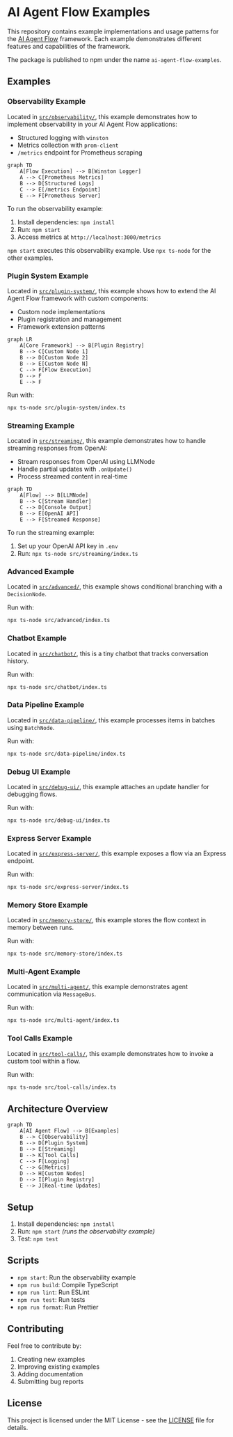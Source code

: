 # AI Agent Flow Examples

This repository contains example implementations and usage patterns for the [AI Agent Flow](https://github.com/your-org/ai-agent-flow) framework. Each example demonstrates different features and capabilities of the framework.

The package is published to npm under the name `ai-agent-flow-examples`.

## Examples

### Observability Example

Located in [`src/observability/`](src/observability/), this example demonstrates how to implement observability in your AI Agent Flow applications:

- Structured logging with `winston`
- Metrics collection with `prom-client`
- `/metrics` endpoint for Prometheus scraping

```mermaid
graph TD
    A[Flow Execution] --> B[Winston Logger]
    A --> C[Prometheus Metrics]
    B --> D[Structured Logs]
    C --> E[/metrics Endpoint]
    E --> F[Prometheus Server]
```

To run the observability example:

1. Install dependencies: `npm install`
2. Run: `npm start`
3. Access metrics at `http://localhost:3000/metrics`

`npm start` executes this observability example. Use `npx ts-node` for the
other examples.

### Plugin System Example

Located in [`src/plugin-system/`](src/plugin-system/), this example shows how to extend the AI Agent Flow framework with custom components:

- Custom node implementations
- Plugin registration and management
- Framework extension patterns

```mermaid
graph LR
    A[Core Framework] --> B[Plugin Registry]
    B --> C[Custom Node 1]
    B --> D[Custom Node 2]
    B --> E[Custom Node N]
    C --> F[Flow Execution]
    D --> F
    E --> F
```

Run with:

```bash
npx ts-node src/plugin-system/index.ts
```

### Streaming Example

Located in [`src/streaming/`](src/streaming/), this example demonstrates how to handle streaming responses from OpenAI:

- Stream responses from OpenAI using LLMNode
- Handle partial updates with `.onUpdate()`
- Process streamed content in real-time

```mermaid
graph TD
    A[Flow] --> B[LLMNode]
    B --> C[Stream Handler]
    C --> D[Console Output]
    B --> E[OpenAI API]
    E --> F[Streamed Response]
```

To run the streaming example:

1. Set up your OpenAI API key in `.env`
2. Run: `npx ts-node src/streaming/index.ts`


### Advanced Example

Located in [`src/advanced/`](src/advanced/), this example shows conditional branching with a `DecisionNode`.

Run with:

```bash
npx ts-node src/advanced/index.ts
```

### Chatbot Example

Located in [`src/chatbot/`](src/chatbot/), this is a tiny chatbot that tracks conversation history.

Run with:

```bash
npx ts-node src/chatbot/index.ts
```

### Data Pipeline Example

Located in [`src/data-pipeline/`](src/data-pipeline/), this example processes items in batches using `BatchNode`.

Run with:

```bash
npx ts-node src/data-pipeline/index.ts
```

### Debug UI Example

Located in [`src/debug-ui/`](src/debug-ui/), this example attaches an update handler for debugging flows.

Run with:

```bash
npx ts-node src/debug-ui/index.ts
```

### Express Server Example

Located in [`src/express-server/`](src/express-server/), this example exposes a flow via an Express endpoint.

Run with:

```bash
npx ts-node src/express-server/index.ts
```

### Memory Store Example

Located in [`src/memory-store/`](src/memory-store/), this example stores the flow context in memory between runs.

Run with:

```bash
npx ts-node src/memory-store/index.ts
```

### Multi-Agent Example

Located in [`src/multi-agent/`](src/multi-agent/), this example demonstrates agent communication via `MessageBus`.

Run with:

```bash
npx ts-node src/multi-agent/index.ts
```
### Tool Calls Example

Located in [`src/tool-calls/`](src/tool-calls/), this example demonstrates how to
invoke a custom tool within a flow.

Run with:

```bash
npx ts-node src/tool-calls/index.ts
```

## Architecture Overview

```mermaid
graph TD
    A[AI Agent Flow] --> B[Examples]
    B --> C[Observability]
    B --> D[Plugin System]
    B --> E[Streaming]
    B --> K[Tool Calls]
    C --> F[Logging]
    C --> G[Metrics]
    D --> H[Custom Nodes]
    D --> I[Plugin Registry]
    E --> J[Real-time Updates]
```

## Setup

1. Install dependencies: `npm install`
2. Run: `npm start` *(runs the observability example)*
3. Test: `npm test`

## Scripts

- `npm start`: Run the observability example
- `npm run build`: Compile TypeScript
- `npm run lint`: Run ESLint
- `npm run test`: Run tests
- `npm run format`: Run Prettier

## Contributing

Feel free to contribute by:

1. Creating new examples
2. Improving existing examples
3. Adding documentation
4. Submitting bug reports

## License

This project is licensed under the MIT License - see the [LICENSE](LICENSE) file for details.

